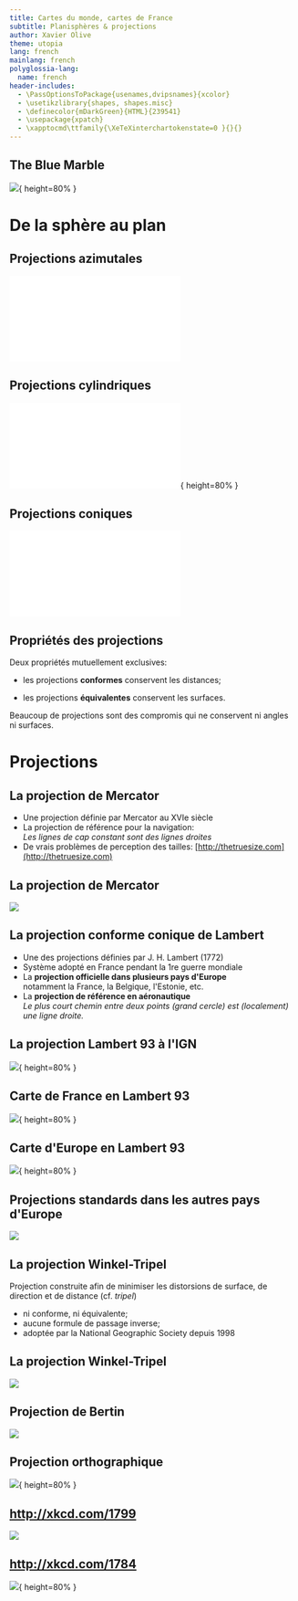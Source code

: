 ```yaml
---
title: Cartes du monde, cartes de France
subtitle: Planisphères & projections
author: Xavier Olive
theme: utopia
lang: french
mainlang: french
polyglossia-lang:
  name: french
header-includes:
  - \PassOptionsToPackage{usenames,dvipsnames}{xcolor}
  - \usetikzlibrary{shapes, shapes.misc}
  - \definecolor{mDarkGreen}{HTML}{239541}
  - \usepackage{xpatch}
  - \xapptocmd\ttfamily{\XeTeXinterchartokenstate=0 }{}{}
---
```


## The Blue Marble

![](img/blue_marble.jpg){ height=80% }

# De la sphère au plan

## Projections azimutales

![](img/proj_azimut.pdf)

## Projections cylindriques

![](img/proj_cylindrique.pdf){ height=80% }

## Projections coniques

![](img/proj_conique.pdf)

## Propriétés des projections

Deux propriétés mutuellement exclusives:

- les projections **conformes** conservent les distances;

- les projections **équivalentes** conservent les surfaces.

Beaucoup de projections sont des compromis qui ne conservent ni angles ni surfaces.

# Projections

## La projection de Mercator

- Une projection définie par Mercator au XVIe siècle
- La projection de référence pour la navigation:  
  _Les lignes de cap constant sont des lignes droites_
- De vrais problèmes de perception des tailles: [http://thetruesize.com](http://thetruesize.com)

## La projection de Mercator

![](img/world-mercator.jpg)

## La projection conforme conique de Lambert

- Une des projections définies par J. H. Lambert (1772)
- Système adopté en France pendant la 1re guerre mondiale
- La **projection officielle dans plusieurs pays d'Europe**  
  notamment la France, la Belgique, l'Estonie, etc.
- La **projection de référence en aéronautique**  
  _Le plus court chemin entre deux points (grand cercle) est (localement) une ligne droite._

## La projection Lambert 93 à l'IGN

![](img/ign-morzine.jpg){ height=80% }

## Carte de France en Lambert 93

![](img/france-lambert.png){ height=80% }

## Carte d'Europe en Lambert 93

![](img/europe-lambert.jpg){ height=80% }

## Projections standards dans les autres pays d'Europe

![](img/europe-standard.png)

## La projection Winkel-Tripel

Projection construite afin de minimiser les distorsions de surface, de direction et de distance (cf. _tripel_)

- ni conforme, ni équivalente;
- aucune formule de passage inverse;
- adoptée par la National Geographic Society depuis 1998

## La projection Winkel-Tripel

![](img/world-winkel.png)

## Projection de Bertin

![](img/world-bertin.png)

## Projection orthographique

![](img/world-korea.png){ height=80% }

## http://xkcd.com/1799

![](img/bad_map_projection_time_zones.png)

## http://xkcd.com/1784

![](img/bad_map_projection_liquid_resize.png){ height=80% }
